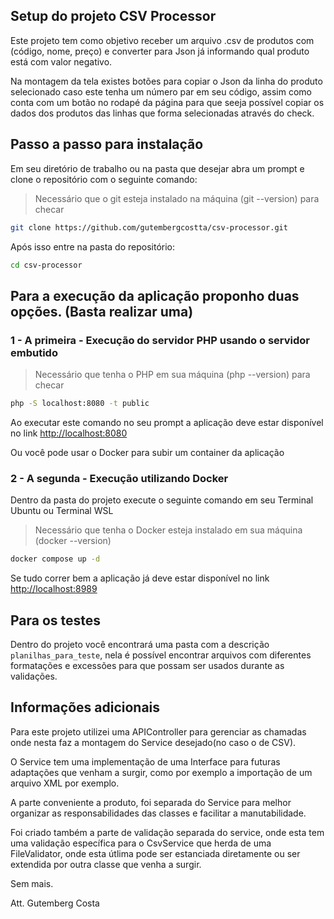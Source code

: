 ## Setup do projeto CSV Processor

Este projeto tem como objetivo receber um arquivo .csv de produtos com (código, nome, preço) e converter para Json já informando qual produto está com valor negativo.

Na montagem da tela existes botões para copiar o Json da linha do produto selecionado caso este tenha um número par em seu código, assim como conta com um botão no rodapé da página para que seeja possível copiar os dados dos produtos das linhas que forma selecionadas através do check.

## Passo a passo para instalação

Em seu diretório de trabalho ou na pasta que desejar abra um prompt e clone o repositório com o seguinte comando:

> Necessário que o git esteja instalado na máquina (git --version) para checar

```sh
git clone https://github.com/gutembergcostta/csv-processor.git
```

Após isso entre na pasta do repositório:

```sh
cd csv-processor
```

## Para a execução da aplicação proponho duas opções. (Basta realizar uma)

### 1 - A primeira - Execução do servidor PHP usando o servidor embutido

> Necessário que tenha o PHP em sua máquina (php --version) para checar

```sh
php -S localhost:8080 -t public
```

Ao executar este comando no seu prompt a aplicação deve estar disponível no link [http://localhost:8080](http://localhost:8080)

Ou você pode usar o Docker para subir um container da aplicação

### 2 - A segunda - Execução utilizando Docker

Dentro da pasta do projeto execute o seguinte comando em seu Terminal Ubuntu ou Terminal WSL

> Necessário que tenha o Docker esteja instalado em sua máquina (docker --version)

```sh
docker compose up -d
```

Se tudo correr bem a aplicação já deve estar disponível no link [http://localhost:8989](http://localhost:8989)

## Para os testes

Dentro do projeto você encontrará uma pasta com a descrição `planilhas_para_teste`, nela é possível encontrar arquivos com diferentes formatações e excessões para que possam ser usados durante as validações.

## Informações adicionais

Para este projeto utilizei uma APIController para gerenciar as chamadas onde nesta faz a montagem do Service desejado(no caso o de CSV).

O Service tem uma implementação de uma Interface para futuras adaptações que venham a surgir, como por exemplo a importação de um arquivo XML por exemplo.

A parte conveniente a produto, foi separada do Service para melhor organizar as responsabilidades das classes e facilitar a manutabilidade.

Foi criado também a parte de validação separada do service, onde esta tem uma validação específica para o CsvService que herda de uma FileValidator, onde esta útlima pode ser estanciada diretamente ou ser extendida por outra classe que venha a surgir.

Sem mais.

Att. Gutemberg Costa
